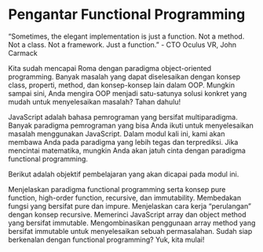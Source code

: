 # Pengantar Functional Programming

“Sometimes, the elegant implementation is just a function. Not a method. Not a class. Not a framework. Just a function.” - CTO Oculus VR, John Carmack

Kita sudah mencapai Roma dengan paradigma object-oriented programming. Banyak masalah yang dapat diselesaikan dengan konsep class, properti, method, dan konsep-konsep lain dalam OOP. Mungkin sampai sini, Anda mengira OOP menjadi satu-satunya solusi konkret yang mudah untuk menyelesaikan masalah? Tahan dahulu!

JavaScript adalah bahasa pemrograman yang bersifat multiparadigma. Banyak paradigma pemrograman yang bisa Anda ikuti untuk menyelesaikan masalah menggunakan JavaScript. Dalam modul kali ini, kami akan membawa Anda pada paradigma yang lebih tegas dan terprediksi. Jika mencintai matematika, mungkin Anda akan jatuh cinta dengan paradigma functional programming.

Berikut adalah objektif pembelajaran yang akan dicapai pada modul ini.

Menjelaskan paradigma functional programming serta konsep pure function, high-order function, recursive, dan immutability.
Membedakan fungsi yang bersifat pure dan impure.
Menjelaskan cara kerja “perulangan” dengan konsep recursive.
Memerinci JavaScript array dan object method yang bersifat immutable.
Mengombinasikan penggunaan array method yang bersifat immutable untuk menyelesaikan sebuah permasalahan.
Sudah siap berkenalan dengan functional programming? Yuk, kita mulai!
